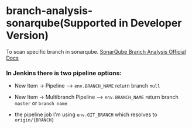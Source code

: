 # branch-analysis-sonarqube(Supported in Developer Version)
To scan specific branch in sonarqube.
[SonarQube Branch Analysis Official Docs](https://docs.sonarsource.com/sonarqube-server/latest/analyzing-source-code/branch-analysis/setting-up-the-branch-analysis/#limit-to-relevant-branches)


### In Jenkins there is two pipeline options:

- New Item -> Pipeline --> `env.BRANCH_NAME` return branch `null`
- New Item -> Multibranch Pipeline --> `env.BRANCH_NAME` return branch `master` or `branch name`



- the pipeline job I'm using `env.GIT_BRANCH` which resolves to `origin/{BRANCH}`
